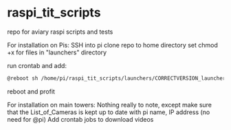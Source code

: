 # raspi_tit_scripts
repo for aviary raspi scripts and tests


For installation on Pis:
SSH into pi
clone repo to home directory
set chmod +x for files in "launchers" directory

run crontab and add:
```bash
@reboot sh /home/pi/raspi_tit_scripts/launchers/CORRECTVERSION_launcher.sh >/home/pi/raspi_tit_scripts/logs 2>&1
```
reboot and profit

For installation on main towers:
Nothing really to note, except make sure that the List_of_Cameras is kept up to date with pi name, IP address (no need for @pi)
Add crontab jobs to download videos

